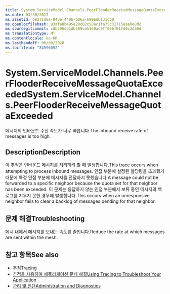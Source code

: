 ```yaml
---
title: System.ServiceModel.Channels.PeerFlooderReceiveMessageQuotaExceeded
ms.date: 03/30/2017
ms.assetid: b8371d0a-843e-440b-b86a-6996db131cb0
ms.openlocfilehash: 93afa0b495e20c02c58ac1fa75c31715eaa0e8dc
ms.sourcegitcommit: cdb295dd1db589ce5169ac9ff096f01fd0c2da9d
ms.translationtype: MT
ms.contentlocale: ko-KR
ms.lasthandoff: 06/09/2020
ms.locfileid: "84596092"
---
```

# <a name="systemservicemodelchannelspeerflooderreceivemessagequotaexceeded"></a><span data-ttu-id="76499-102">System.ServiceModel.Channels.PeerFlooderReceiveMessageQuotaExceeded</span><span class="sxs-lookup"><span data-stu-id="76499-102">System.ServiceModel.Channels.PeerFlooderReceiveMessageQuotaExceeded</span></span>
<span data-ttu-id="76499-103">메시지의 인바운드 수신 속도가 너무 빠릅니다.</span><span class="sxs-lookup"><span data-stu-id="76499-103">The inbound receive rate of messages is too high.</span></span>  
  
## <a name="description"></a><span data-ttu-id="76499-104">Description</span><span class="sxs-lookup"><span data-stu-id="76499-104">Description</span></span>  
 <span data-ttu-id="76499-105">이 추적은 인바운드 메시지를 처리하려 할 때 발생합니다.</span><span class="sxs-lookup"><span data-stu-id="76499-105">This trace occurs when attempting to process inbound messages.</span></span> <span data-ttu-id="76499-106">인접 부분에 설정된 할당량을 초과했기 때문에 특정 인접 부분에 메시지를 전달하지 못했습니다.</span><span class="sxs-lookup"><span data-stu-id="76499-106">A message could not be forwarded to a specific neighbor because the quota set for that neighbor has been exceeded.</span></span> <span data-ttu-id="76499-107">이 문제는 응답하지 않는 인접 부분에서 보류 중인 메시지의 백로그를 지우지 못한 경우에 발생합니다.</span><span class="sxs-lookup"><span data-stu-id="76499-107">This occurs when an unresponsive neighbor fails to clear a backlog of messages pending for that neighbor.</span></span>  
  
## <a name="troubleshooting"></a><span data-ttu-id="76499-108">문제 해결</span><span class="sxs-lookup"><span data-stu-id="76499-108">Troubleshooting</span></span>  
 <span data-ttu-id="76499-109">메시 내에서 메시지를 보내는 속도를 줄입니다.</span><span class="sxs-lookup"><span data-stu-id="76499-109">Reduce the rate at which messages are sent within the mesh.</span></span>  
  
## <a name="see-also"></a><span data-ttu-id="76499-110">참고 항목</span><span class="sxs-lookup"><span data-stu-id="76499-110">See also</span></span>

- [<span data-ttu-id="76499-111">추적</span><span class="sxs-lookup"><span data-stu-id="76499-111">Tracing</span></span>](index.md)
- [<span data-ttu-id="76499-112">추적을 사용하여 애플리케이션 문제 해결</span><span class="sxs-lookup"><span data-stu-id="76499-112">Using Tracing to Troubleshoot Your Application</span></span>](using-tracing-to-troubleshoot-your-application.md)
- [<span data-ttu-id="76499-113">관리 및 진단</span><span class="sxs-lookup"><span data-stu-id="76499-113">Administration and Diagnostics</span></span>](../index.md)
